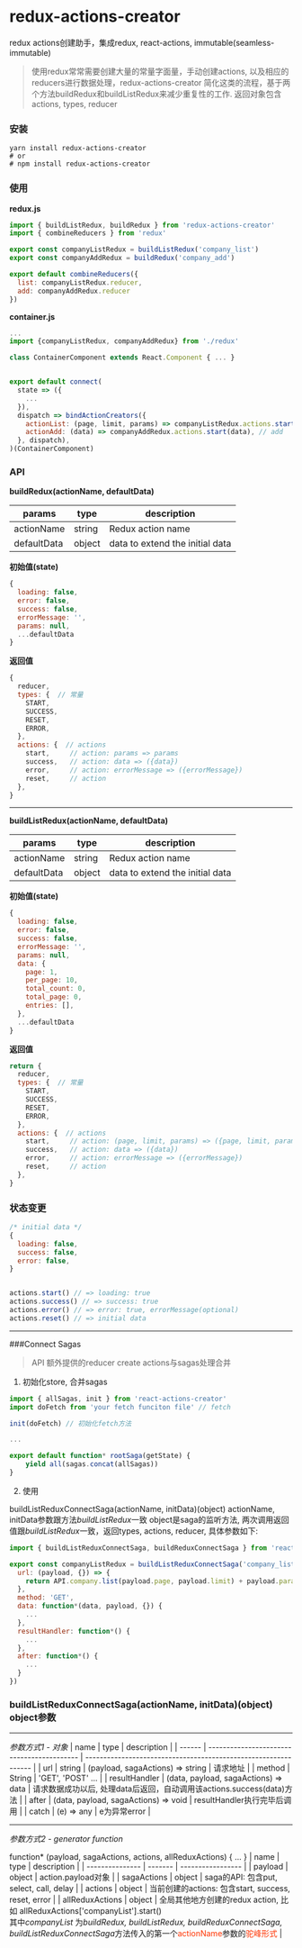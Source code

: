 # redux-actions-creator
redux actions创建助手，集成redux, react-actions, immutable(seamless-immutable)

> 使用redux常常需要创建大量的常量字面量，手动创建actions, 以及相应的reducers进行数据处理，redux-actions-creator
简化这类的流程，基于两个方法buildRedux和buildListRedux来减少重复性的工作. 返回对象包含actions, types, reducer



### 安装

```terminal
yarn install redux-actions-creator
# or
# npm install redux-actions-creator
```



### 使用
**redux.js**
```javascript
import { buildListRedux, buildRedux } from 'redux-actions-creator'
import { combineReducers } from 'redux'

export const companyListRedux = buildListRedux('company_list')
export const companyAddRedux = buildRedux('company_add')

export default combineReducers({
  list: companyListRedux.reducer,
  add: companyAddRedux.reducer
})

```


**container.js**
```javascript
...
import {companyListRedux, companyAddRedux} from './redux'

class ContainerComponent extends React.Component { ... }


export default connect(
  state => ({
    ...
  }),
  dispatch => bindActionCreators({
    actionList: (page, limit, params) => companyListRedux.actions.start(page, limit, params), // list
    actionAdd: (data) => companyAddRedux.actions.start(data), // add
  }, dispatch),
)(ContainerComponent)

```



### API

**buildRedux(actionName, defaultData)**

| params      | type   | description                     |
| ----------- | ------ | ------------------------------- |
| actionName  | string | Redux action name               |
| defaultData | object | data to extend the initial data |


**初始值(state)**

```javascript
{
  loading: false,
  error: false,
  success: false,
  errorMessage: '',
  params: null,
  ...defaultData
}
```

**返回值**

```javascript
{
  reducer, 
  types: {  // 常量
    START,
    SUCCESS,
    RESET,
    ERROR,
  },
  actions: {  // actions
    start,     // action: params => params
    success,   // action: data => ({data})
    error,     // action: errorMessage => ({errorMessage})
    reset,     // action
  },
}
```



---

**buildListRedux(actionName, defaultData)**

| params      | type   | description                     |
| ----------- | ------ | ------------------------------- |
| actionName  | string | Redux action name               |
| defaultData | object | data to extend the initial data |


**初始值(state)**

```javascript
{
  loading: false,
  error: false,
  success: false,
  errorMessage: '',
  params: null,
  data: {
    page: 1,
    per_page: 10,
    total_count: 0,
    total_page: 0,
    entries: [],
  },
  ...defaultData
}
```


**返回值**

```javascript
return {
  reducer, 
  types: {  // 常量
    START,
    SUCCESS,
    RESET,
    ERROR,
  },
  actions: {  // actions
    start,     // action: (page, limit, params) => ({page, limit, params})
    success,   // action: data => ({data})
    error,     // action: errorMessage => ({errorMessage})
    reset,     // action
  },
}
```



### 状态变更
```javascript
/* initial data */
{
  loading: false,
  success: false,
  error: false,
}


actions.start() // => loading: true 
actions.success() // => success: true
actions.error() // => error: true, errorMessage(optional)
actions.reset() // => initial data

```

---

###Connect Sagas
>API 额外提供的reducer create actions与sagas处理合并

1. 初始化store, 合并sagas

```javascript
import { allSagas, init } from 'react-actions-creator'
import doFetch from 'your fetch funciton file' // fetch

init(doFetch) // 初始化fetch方法

...

export default function* rootSaga(getState) {
    yield all(sagas.concat(allSagas))
}

```

2. 使用

buildListReduxConnectSaga(actionName, initData)(object)
actionName, initData参数跟方法*buildListRedux*一致
object是saga的监听方法, 两次调用返回值跟*buildListRedux*一致，返回types, actions, reducer, 具体参数如下:


```javascript
import { buildListReduxConnectSaga, buildReduxConnectSaga } from 'react-actions-creator'

export const companyListRedux = buildListReduxConnectSaga('company_list', {})({
  url: (payload, {}) => {
    return API.company.list(payload.page, payload.limit) + payload.params
  },
  method: 'GET',
  data: function*(data, payload, {}) {
    ...
  },
  resultHandler: function*() {
    ...
  },
  after: function*() {
    ...
  }
})
```

### buildListReduxConnectSaga(actionName, initData)(object) **object**参数
----
*参数方式1 - 对象*
| name   | type                                        | description                                                     |
| ------ | ------------------------------------------  | --------------------------------------------------------------- |
| url    | string \| (payload, sagaActions) => string  | 请求地址                                                         |
| method | String                                      | 'GET', 'POST' ...                                               |
| resultHandler | (data, payload, sagaActions) => data | 请求数据成功以后, 处理data后返回，自动调用该actions.success(data)方法 |
| after | (data, payload, sagaActions) => void         | resultHandler执行完毕后调用                                       |
| catch | (e) => any                                   | e为异常error                                                     |

----

*参数方式2 - generator function*

function* (payload, sagaActions, actions, allReduxActions) { ... }
| name            | type    | description       |
| --------------- | ------- | ----------------- |
| payload         | object  | action.payload对象     |
| sagaActions     | object  | saga的API: 包含put, select, call, delay |
| actions         | object  | 当前创建的actions: 包含start, success, reset, error |
| allReduxActions | object  | 全局其他地方创建的redux action, 比如 allReduxActions['companyList'].start()<br />其中*companyList* 为*buildRedux, buildListRedux, buildReduxConnectSaga, buildListReduxConnectSaga*方法传入的第一个<font color=#f30>actionName</font>参数的<font color=#f30>驼峰形式</font> |
